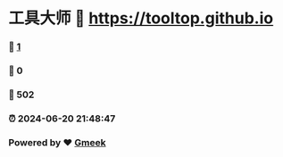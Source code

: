 # 工具大师 :link: https://tooltop.github.io 
### :page_facing_up: [1](https://tooltop.github.io/tag.html) 
### :speech_balloon: 0 
### :hibiscus: 502 
### :alarm_clock: 2024-06-20 21:48:47 
### Powered by :heart: [Gmeek](https://github.com/Meekdai/Gmeek)
